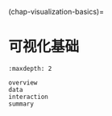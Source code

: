 (chap-visualization-basics)=
# 可视化基础

```{toctree}
:maxdepth: 2

overview
data
interaction
summary
```